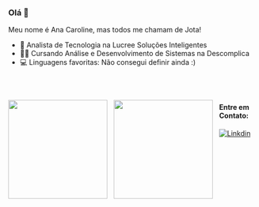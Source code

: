 ### Olá  👋

Meu nome é Ana Caroline, mas todos me chamam de Jota!

- 💼 Analista de Tecnologia na Lucree Soluções Inteligentes
- 🧑‍🎓 Cursando Análise e Desenvolvimento de Sistemas na Descomplica 
- 💻 Linguagens favoritas: Não consegui definir ainda :)

<br/>
<br/>

<p>
  <img
    align="left"
    height="200"
    style="padding-right: 10px;"
    src="https://github-readme-stats.vercel.app/api?username=anajota&show_icons=true&theme=tokyonight"
    />

  <img
    align="left"
    height="200"
    style="padding-right: 10px;"
    src="https://github-readme-stats.vercel.app/api/top-langs/?username=anajota&theme=tokyonight"
    />
</p>

#### Entre em Contato:

[![Linkdin](https://img.shields.io/badge/LinkedIn-0077B5?style=for-the-badge&logo=linkedin&logoColor=white)](https://www.linkedin.com/in/ana-caroline-jota-889b821a5/)

